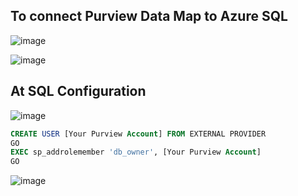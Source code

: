 ## To connect Purview Data Map to Azure SQL

![image](https://github.com/user-attachments/assets/cc0f7b2b-430d-4f31-ba02-c66ac7c845a4)

![image](https://github.com/user-attachments/assets/c0a90972-8324-46ae-9af9-5d078f41941a)

## At SQL Configuration

![image](https://github.com/user-attachments/assets/edbe1469-3cea-470a-a34a-33022d9d20c8)

```SQL
CREATE USER [Your Purview Account] FROM EXTERNAL PROVIDER  
GO  
EXEC sp_addrolemember 'db_owner', [Your Purview Account] 
GO
```

![image](https://github.com/user-attachments/assets/90d40311-eae3-4376-88f4-0de227a8eae0)
